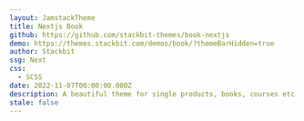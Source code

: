 ```yaml
---
layout: JamstackTheme
title: Nextjs Book
github: https://github.com/stackbit-themes/book-nextjs
demo: https://themes.stackbit.com/demos/book/?themeBarHidden=true
author: Stackbit
ssg: Next
css:
  - SCSS
date: 2022-11-07T00:00:00.000Z
description: A beautiful theme for single products, books, courses etc.
stale: false
---
```

